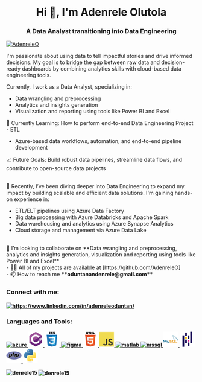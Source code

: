 <h1 align="center">Hi 👋, I'm Adenrele Olutola</h1>
<h3 align="center">A Data Analyst transitioning into Data Engineering</h3>

<p align="left"> <a href="https://github.com/ryo-ma/github-profile-trophy"><img src="https://github-profile-trophy.vercel.app/?username=AdenreleO" alt="AdenreleO" /></a> </p>

I'm passionate about using data to tell impactful stories and drive informed decisions. My goal is to bridge the gap between raw data and decision-ready dashboards by combining analytics skills with cloud-based data engineering tools.

Currently, I work as a Data Analyst, specializing in:
- Data wrangling and preprocessing
- Analytics and insights generation
- Visualization and reporting using tools like Power BI and Excel

📌 Currently Learning: How to perform end-to-end Data Engineering Project - ETL
- Azure-based data workflows, automation, and end-to-end pipeline development
  
📈 Future Goals:
Build robust data pipelines, streamline data flows, and contribute to open-source data projects

<br/>
🌱 Recently, I’ve been diving deeper into Data Engineering to expand my impact by building scalable and efficient data solutions. I'm gaining hands-on experience in:

- ETL/ELT pipelines using Azure Data Factory
- Big data processing with Azure Databricks and Apache Spark
- Data warehousing and analytics using Azure Synapse Analytics
- Cloud storage and management via Azure Data Lake

<br/>  
👯 I’m looking to collaborate on **Data wrangling and preprocessing, analytics and insights generation, visualization and reporting using tools like Power BI and Excel**

<br/>
- 👨‍💻 All of my projects are available at [https://github.com/AdenreleO]
  <br/>
- 📫 How to reach me <b>**oduntanandenrele@gmail.com**<b/>

<h3 align="left">Connect with me:</h3>
<p align="left">
<a href="https://www.linkedin.com/in/adenreleoduntan/" target="blank"><img align="center" src="https://raw.githubusercontent.com/rahuldkjain/github-profile-readme-generator/master/src/images/icons/Social/linked-in-alt.svg" alt="https://www.linkedin.com/in/adenreleoduntan/" height="30" width="40" /></a>
</p>

<h3 align="left">Languages and Tools:</h3>
<p align="left"> <a href="https://azure.microsoft.com/en-in/" target="_blank" rel="noreferrer"> <img src="https://www.vectorlogo.zone/logos/microsoft_azure/microsoft_azure-icon.svg" alt="azure" width="40" height="40"/> </a> <a href="https://www.w3schools.com/cs/" target="_blank" rel="noreferrer"> <img src="https://raw.githubusercontent.com/devicons/devicon/master/icons/csharp/csharp-original.svg" alt="csharp" width="40" height="40"/> </a> <a href="https://www.w3schools.com/css/" target="_blank" rel="noreferrer"> <img src="https://raw.githubusercontent.com/devicons/devicon/master/icons/css3/css3-original-wordmark.svg" alt="css3" width="40" height="40"/> </a> <a href="https://www.figma.com/" target="_blank" rel="noreferrer"> <img src="https://www.vectorlogo.zone/logos/figma/figma-icon.svg" alt="figma" width="40" height="40"/> </a> <a href="https://www.w3.org/html/" target="_blank" rel="noreferrer"> <img src="https://raw.githubusercontent.com/devicons/devicon/master/icons/html5/html5-original-wordmark.svg" alt="html5" width="40" height="40"/> </a> <a href="https://developer.mozilla.org/en-US/docs/Web/JavaScript" target="_blank" rel="noreferrer"> <img src="https://raw.githubusercontent.com/devicons/devicon/master/icons/javascript/javascript-original.svg" alt="javascript" width="40" height="40"/> </a> <a href="https://www.mathworks.com/" target="_blank" rel="noreferrer"> <img src="https://upload.wikimedia.org/wikipedia/commons/2/21/Matlab_Logo.png" alt="matlab" width="40" height="40"/> </a> <a href="https://www.microsoft.com/en-us/sql-server" target="_blank" rel="noreferrer"> <img src="https://www.svgrepo.com/show/303229/microsoft-sql-server-logo.svg" alt="mssql" width="40" height="40"/> </a> <a href="https://www.mysql.com/" target="_blank" rel="noreferrer"> <img src="https://raw.githubusercontent.com/devicons/devicon/master/icons/mysql/mysql-original-wordmark.svg" alt="mysql" width="40" height="40"/> </a> <a href="https://pandas.pydata.org/" target="_blank" rel="noreferrer"> <img src="https://raw.githubusercontent.com/devicons/devicon/2ae2a900d2f041da66e950e4d48052658d850630/icons/pandas/pandas-original.svg" alt="pandas" width="40" height="40"/> </a> <a href="https://www.php.net" target="_blank" rel="noreferrer"> <img src="https://raw.githubusercontent.com/devicons/devicon/master/icons/php/php-original.svg" alt="php" width="40" height="40"/> </a> <a href="https://www.python.org" target="_blank" rel="noreferrer"> <img src="https://raw.githubusercontent.com/devicons/devicon/master/icons/python/python-original.svg" alt="python" width="40" height="40"/> </a> </p>

<p><img align="left" src="https://github-readme-stats.vercel.app/api/top-langs?username=denrele15&show_icons=true&locale=en&layout=compact" alt="denrele15" /></p>

<p>&nbsp;<img align="center" src="https://github-readme-stats.vercel.app/api?username=denrele15&show_icons=true&locale=en" alt="denrele15" /></p>

